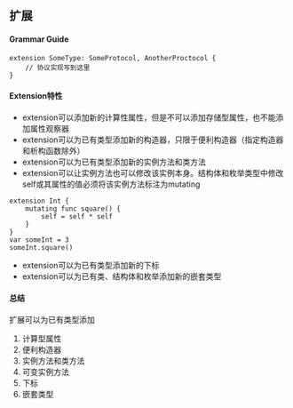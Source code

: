 ## 扩展

#### Grammar Guide

```
extension SomeType: SomeProtocol, AnotherProctocol {
    // 协议实现写到这里
}
```

#### Extension特性

* extension可以添加新的计算性属性，但是不可以添加存储型属性，也不能添加属性观察器
* extension可以为已有类型添加新的构造器，只限于便利构造器（指定构造器和析构函数除外）
* extension可以为已有类型添加新的实例方法和类方法
* extension可以让实例方法也可以修改该实例本身。结构体和枚举类型中修改self或其属性的值必须将该实例方法标注为mutating

```
extension Int {
    mutating func square() {
        self = self * self
    }
}
var someInt = 3
someInt.square()
```

* extension可以为已有类型添加新的下标
* extension可以为已有类、结构体和枚举添加新的嵌套类型

#### 总结
扩展可以为已有类型添加

1. 计算型属性
2. 便利构造器
3. 实例方法和类方法
4. 可变实例方法
5. 下标
6. 嵌套类型


